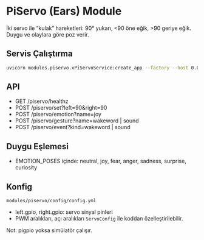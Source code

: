 # PiServo (Ears) Module

İki servo ile “kulak” hareketleri: 90° yukarı, <90 öne eğik, >90 geriye eğik. Duygu ve olaylara göre poz verir.

## Servis Çalıştırma
```bash
uvicorn modules.piservo.xPiServoService:create_app --factory --host 0.0.0.0 --port 8093
```

## API
- GET  /piservo/healthz
- POST /piservo/set?left=90&right=90
- POST /piservo/emotion?name=joy
- POST /piservo/gesture?name=wakeword | sound
- POST /piservo/event?kind=wakeword | sound

## Duygu Eşlemesi
- EMOTION_POSES içinde: neutral, joy, fear, anger, sadness, surprise, curiosity

## Konfig
`modules/piservo/config/config.yml`
- left.gpio, right.gpio: servo sinyal pinleri
- PWM aralıkları, açı aralıkları `ServoConfig` ile koddan özelleştirilebilir.

Not: pigpio yoksa simülatör çalışır.